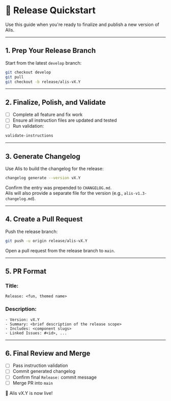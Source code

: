 # 🚀 Release Quickstart

Use this guide when you're ready to finalize and publish a new version of Alis.

---

## 1. Prep Your Release Branch

Start from the latest `develop` branch:

```bash
git checkout develop
git pull
git checkout -b release/alis-vX.Y
```

---

## 2. Finalize, Polish, and Validate

- [ ] Complete all feature and fix work
- [ ] Ensure all instruction files are updated and tested
- [ ] Run validation:

```bash
validate-instructions
```

---

## 3. Generate Changelog

Use Alis to build the changelog for the release:

```bash
changelog generate --version vX.Y
```

Confirm the entry was prepended to `CHANGELOG.md`.  
Alis will also provide a separate file for the version (e.g., `alis-v1.3-changelog.md`).

---

## 4. Create a Pull Request

Push the release branch:

```bash
git push -u origin release/alis-vX.Y
```

Open a pull request from the release branch to `main`.

---

## 5. PR Format

### Title:
```
Release: <fun, themed name>
```

### Description:
```
- Version: vX.Y
- Summary: <brief description of the release scope>
- Includes: <component slugs>
- Linked Issues: #<id>, ...
```

---

## 6. Final Review and Merge

- [ ] Pass instruction validation
- [ ] Commit generated changelog
- [ ] Confirm final `Release:` commit message
- [ ] Merge PR into `main`

🎉 Alis vX.Y is now live!
